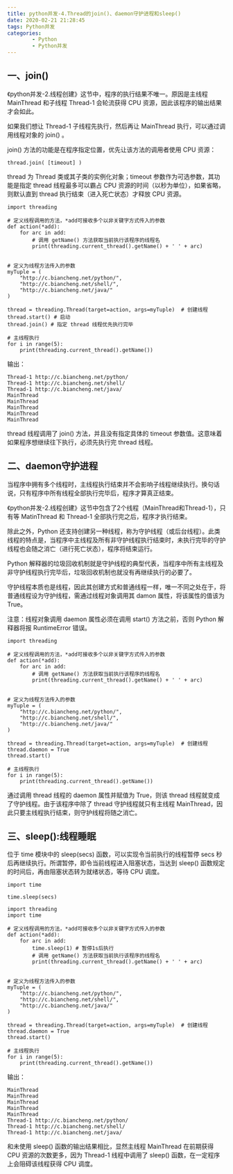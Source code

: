 ```yaml
---
title: python并发-4.Thread的join()、daemon守护进程和sleep()
date: 2020-02-21 21:28:45
tags: Python并发
categories:
        - Python
        - Python并发
---
```

## 一、join()
《python并发-2.线程创建》这节中，程序的执行结果不唯一。原因是主线程 MainThread 和子线程 Thread-1 会轮流获得 CPU 资源，因此该程序的输出结果才会如此。

如果我们想让 Thread-1 子线程先执行，然后再让 MainThread 执行，可以通过调用线程对象的 join() 。

join() 方法的功能是在程序指定位置，优先让该方法的调用者使用 CPU 资源：

    thread.join( [timeout] )

thread 为 Thread 类或其子类的实例化对象；timeout 参数作为可选参数，其功能是指定 thread 线程最多可以霸占 CPU 资源的时间（以秒为单位），如果省略，则默认直到 thread 执行结束（进入死亡状态）才释放 CPU 资源。

```
import threading

# 定义线程调用的方法，*add可接收多个以非关键字方式传入的参数
def action(*add):
    for arc in add:
        # 调用 getName() 方法获取当前执行该程序的线程名
        print(threading.current_thread().getName() + ' ' + arc)


# 定义为线程方法传入的参数
myTuple = (
    "http://c.biancheng.net/python/",
    "http://c.biancheng.net/shell/",
    "http://c.biancheng.net/java/"
)

thread = threading.Thread(target=action, args=myTuple)  # 创建线程
thread.start() # 启动
thread.join() # 指定 thread 线程优先执行完毕

# 主线程执行
for i in range(5):
    print(threading.current_thread().getName())
```

输出：

    Thread-1 http://c.biancheng.net/python/
    Thread-1 http://c.biancheng.net/shell/
    Thread-1 http://c.biancheng.net/java/
    MainThread
    MainThread
    MainThread
    MainThread
    MainThread

thread 线程调用了 join() 方法，并且没有指定具体的 timeout 参数值。这意味着如果程序想继续往下执行，必须先执行完 thread 线程。

## 二、daemon守护进程
当程序中拥有多个线程时，主线程执行结束并不会影响子线程继续执行。换句话说，只有程序中所有线程全部执行完毕后，程序才算真正结束。

《python并发-2.线程创建》这节中包含了2个线程（MainThread和Thread-1），只有等 MatinThread 和 Thread-1 全部执行完之后，程序才执行结束。

除此之外，Python 还支持创建另一种线程，称为守护线程（或后台线程）。此类线程的特点是，当程序中主线程及所有非守护线程执行结束时，未执行完毕的守护线程也会随之消亡（进行死亡状态），程序将结束运行。

Python 解释器的垃圾回收机制就是守护线程的典型代表，当程序中所有主线程及非守护线程执行完毕后，垃圾回收机制也就没有再继续执行的必要了。

守护线程本质也是线程，因此其创建方式和普通线程一样，唯一不同之处在于，将普通线程设为守护线程，需通过线程对象调用其 damon 属性，将该属性的值该为 True。

注意：线程对象调用 daemon 属性必须在调用 start() 方法之前，否则 Python 解释器将报 RuntimeError 错误。

```
import threading

# 定义线程调用的方法，*add可接收多个以非关键字方式传入的参数
def action(*add):
    for arc in add:
        # 调用 getName() 方法获取当前执行该程序的线程名
        print(threading.current_thread().getName() + ' ' + arc)


# 定义为线程方法传入的参数
myTuple = (
    "http://c.biancheng.net/python/",
    "http://c.biancheng.net/shell/",
    "http://c.biancheng.net/java/"
)

thread = threading.Thread(target=action, args=myTuple)  # 创建线程
thread.daemon = True
thread.start()

# 主线程执行
for i in range(5):
    print(threading.current_thread().getName())

```

通过调用 thread 线程的 daemon 属性并赋值为 True，则该 thread 线程就变成了守护线程。由于该程序中除了 thread 守护线程就只有主线程 MainThread，因此只要主线程执行结束，则守护线程将随之消亡。

## 三、sleep():线程睡眠
位于 time 模块中的 sleep(secs) 函数，可以实现令当前执行的线程暂停 secs 秒后再继续执行。所谓暂停，即令当前线程进入阻塞状态，当达到 sleep() 函数规定的时间后，再由阻塞状态转为就绪状态，等待 CPU 调度。

```
import time

time.sleep(secs)
```

```
import threading
import time

# 定义线程调用的方法，*add可接收多个以非关键字方式传入的参数
def action(*add):
    for arc in add:
        time.sleep(1) # 暂停1s后执行
        # 调用 getName() 方法获取当前执行该程序的线程名
        print(threading.current_thread().getName() + ' ' + arc)


# 定义为线程方法传入的参数
myTuple = (
    "http://c.biancheng.net/python/",
    "http://c.biancheng.net/shell/",
    "http://c.biancheng.net/java/"
)

thread = threading.Thread(target=action, args=myTuple)  # 创建线程
thread.daemon = True
thread.start()

# 主线程执行
for i in range(5):
    print(threading.current_thread().getName())

```

输出：

    MainThread
    MainThread
    MainThread
    MainThread
    MainThread
    Thread-1 http://c.biancheng.net/python/
    Thread-1 http://c.biancheng.net/shell/
    Thread-1 http://c.biancheng.net/java/

和未使用 sleep() 函数的输出结果相比，显然主线程 MainThread 在前期获得 CPU 资源的次数更多，因为 Thread-1 线程中调用了 sleep() 函数，在一定程序上会阻碍该线程获得 CPU 调度。